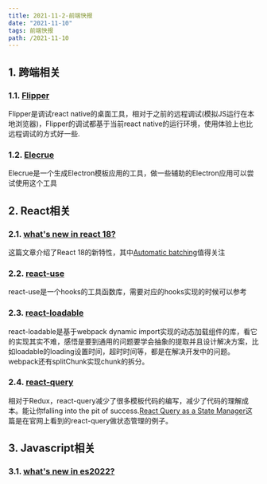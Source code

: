 ```yaml
---
title: 2021-11-2-前端快报
date: "2021-11-10"  
tags: 前端快报
path: /2021-11-10
---
```


##  1. <a name=''></a>跨端相关

###  1.1. <a name='Flipperhttps:fbflipper.com'></a>[Flipper](https://fbflipper.com/)  
Flipper是调试react native的桌面工具，相对于之前的远程调试(模拟JS运行在本地浏览器)，Flipper的调试都基于当前react native的运行环境，使用体验上也比远程调试的方式好一些.

###  1.2. <a name='Elecruehttps:github.comRajvirSingh1313Elecrue'></a>[Elecrue](https://github.com/RajvirSingh1313/Elecrue)
Elecrue是一个生成Electron模板应用的工具，做一些辅助的Electron应用可以尝试使用这个工具

##  2. <a name='React'></a>React相关

###  2.1. <a name='whatsnewinreact18https:yagmurcetintas.comjournalwhats-new-in-react-18'></a>[what's new in react 18?](https://yagmurcetintas.com/journal/whats-new-in-react-18)
这篇文章介绍了React 18的新特性，其中[Automatic batching](https://github.com/reactwg/react-18/discussions/21)值得关注

###  2.2. <a name='react-usehttps:github.comstreamichreact-use'></a>[react-use](https://github.com/streamich/react-use)
react-use是一个hooks的工具函数库，需要对应的hooks实现的时候可以参考

###  2.3. <a name='react-loadablehttps:github.comjamiebuildsreact-loadable'></a>[react-loadable](https://github.com/jamiebuilds/react-loadable)
react-loadable是基于webpack dynamic import实现的动态加载组件的库，看它的实现其实不难，感悟是要到通用的问题要学会抽象的提取并且设计解决方案，比如loadable的loading设置时间，超时时间等，都是在解决开发中的问题。webpack还有splitChunk实现chunk的拆分。

###  2.4. <a name='react-queryhttps:react-query.tanstack.comoverview'></a>[react-query](https://react-query.tanstack.com/overview)
相对于Redux，react-query减少了很多模板代码的编写，减少了代码的理解成本。能让你falling into the pit of success.[React Query as a State Manager](https://tkdodo.eu/blog/react-query-as-a-state-manager)这篇是在官网上看到的react-query做状态管理的例子。

##  3. <a name='Javascript'></a>Javascript相关

###  3.1. <a name='whatsnewines2022https:yagmurcetintas.comjournalwhats-new-in-es2022'></a>[what's new in es2022?](https://yagmurcetintas.com/journal/whats-new-in-es2022)

